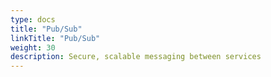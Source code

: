 ```yaml
---
type: docs
title: "Pub/Sub"
linkTitle: "Pub/Sub"
weight: 30
description: Secure, scalable messaging between services
---
```

